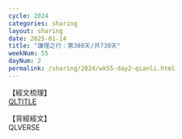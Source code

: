 ```yaml
---
cycle: 2024
categories: sharing
layout: sharing
date: 2025-01-14
title: "謙理之行：第380天/共730天"
weekNum: 55
dayNum: 2
permalink: /sharing/2024/wk55-day2-qianli.html
---
```

【經文梳理】  
[QLTITLE](QLLINK)

【背經經文】  
QLVERSE
